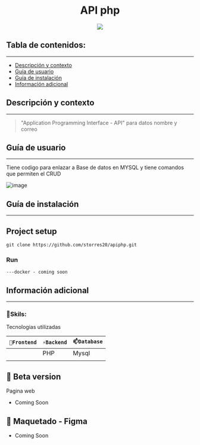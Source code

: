 
<h1 align="center">API php</h1>
<p align="center"><img src="https://user-images.githubusercontent.com/81504385/160201775-5a7e1cb5-2756-484e-8ced-67dc07782de7.png"/></p> 

## Tabla de contenidos:
---

- [Descripción y contexto](#descripción-y-contexto)
- [Guía de usuario](#guía-de-usuario)
- [Guía de instalación](#guía-de-instalación)
- [Información adicional](#información-adicional)


## Descripción y contexto
---

> "Application Programming Interface - API" para datos nombre y correo

## Guía de usuario
---
Tiene codigo para enlazar a Base de datos en MYSQL y tiene comandos que permiten el CRUD

![image](https://user-images.githubusercontent.com/81504385/160201637-19720df7-2ba3-4044-8837-9271ecd352c5.png)

 	
## Guía de instalación
---
## Project setup
```
git clone https://github.com/storres20/apiphp.git
```

### Run
```
---docker - coming soon
```


## Información adicional
---
### 🔭Skils:
Tecnologias utilizadas

| `🔭Frontend` | `⚡Backend` | `📫Database` |
| ------ | ------ | ------ | 
|  | PHP | Mysql |
|  |  |  |


## 🌱 Beta version
Pagina web
<ul>
<li> Coming Soon </li>
</ul>

## 🎨 Maquetado - Figma
<ul>
<li> Coming Soon </li>
</ul>
